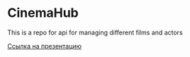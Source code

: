 # CinemaHub
This is a repo for api for managing different films and actors


[Ссылка на презентацию ](https://www.canva.com/design/DAGWiFWjfkw/3G-yEt9gMRm38N3WDDU49w/edit?utm_content=DAGWiFWjfkw&utm_campaign=designshare&utm_medium=link2&utm_source=sharebutton)
